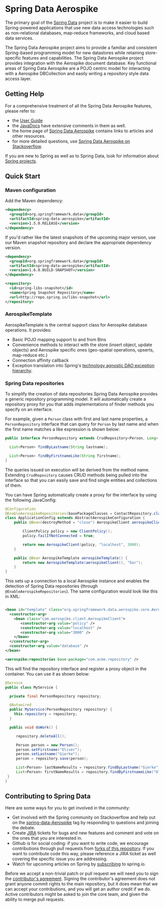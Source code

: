 # Spring Data Aerospike

The primary goal of the [Spring Data](http://projects.spring.io/spring-data) project is to make it easier to build Spring-powered applications that use new data access technologies such as non-relational databases, map-reduce frameworks, and cloud based data services.

The Spring Data Aerospike project aims to provide a familiar and consistent Spring-based programming model for new datastores while retaining store-specific features and capabilities. The Spring Data Aerospike project provides integration with the Aerospike document database. Key functional areas of Spring Data Aerospike are a POJO centric model for interacting with a Aerospike DBCollection and easily writing a repository style data access layer.

## Getting Help

For a comprehensive treatment of all the Spring Data Aerospike features, please refer to:

* the [User Guide](hhttps://github.com/spring-projects/spring-data-aerospike/Aerospike/docs/current/reference/html/)
* the [JavaDocs](hhttps://github.com/spring-projects/spring-data-aerospike/Aerospike/docs/current/api/) have extensive comments in them as well.
* the home page of [Spring Data Aerospike](https://github.com/spring-projects/spring-data-aerospike) contains links to articles and other resources.
* for more detailed questions, use [Spring Data Aerospike on Stackoverflow](http://stackoverflow.com/questions/tagged/spring-data-Aerospike).

If you are new to Spring as well as to Spring Data, look for information about [Spring projects](http://projects.spring.io/).


## Quick Start

### Maven configuration

Add the Maven dependency:

```xml
<dependency>
  <groupId>org.springframework.data</groupId>
  <artifactId>spring-data-aerospike</artifactId>
  <version>1.5.0.RELEASE</version>
</dependency>
```

If you'd rather like the latest snapshots of the upcoming major version, use our Maven snapshot repository and declare the appropriate dependency version.

```xml
<dependency>
  <groupId>org.springframework.data</groupId>
  <artifactId>spring-data-aerospike</artifactId>
  <version>1.6.0.BUILD-SNAPSHOT</version>
</dependency>

<repository>
  <id>spring-libs-snapshot</id>
  <name>Spring Snapshot Repository</name>
  <url>http://repo.spring.io/libs-snapshot</url>
</repository>
```

### AerospikeTemplate

AerospikeTemplate is the central support class for Aerospike database operations. It provides:

* Basic POJO mapping support to and from Bins
* Convenience methods to interact with the store (insert object, update objects) and Aerospike specific ones (geo-spatial operations, upserts, map-reduce etc.)
* Connection affinity callback
* Exception translation into Spring's [technology agnostic DAO exception hierarchy](http://docs.spring.io/spring/docs/current/spring-framework-reference/html/dao.html#dao-exceptions).

### Spring Data repositories

To simplify the creation of data repositories Spring Data Aerospike provides a generic repository programming model. It will automatically create a repository proxy for you that adds implementations of finder methods you specify on an interface.  

For example, given a `Person` class with first and last name properties, a `PersonRepository` interface that can query for `Person` by last name and when the first name matches a like expression is shown below:

```java
public interface PersonRepository extends CrudRepository<Person, Long> {

  List<Person> findByLastname(String lastname);

  List<Person> findByFirstnameLike(String firstname);
}
```

The queries issued on execution will be derived from the method name. Extending `CrudRepository` causes CRUD methods being pulled into the interface so that you can easily save and find single entities and collections of them.

You can have Spring automatically create a proxy for the interface by using the following JavaConfig:

```java
@Configuration
@EnableAerospikeRepositories(basePackageClasses = ContactRepository.class)
class ApplicationConfig extends AbstractAerospikeConfiguration {
	public @Bean(destroyMethod = "close") AerospikeClient aerospikeClient() {

		ClientPolicy policy = new ClientPolicy();
		policy.failIfNotConnected = true;

		return new AerospikeClient(policy, "localhost", 3000);
	}

	public @Bean AerospikeTemplate aerospikeTemplate() {
		return new AerospikeTemplate(aerospikeClient(), "bar");
	}
}
```

This sets up a connection to a local Aerospike instance and enables the detection of Spring Data repositories (through `@EnableAerospikeRepositories`). The same configuration would look like this in XML:

```xml

<bean id="template" class="org.springframework.data.aerospike.core.AerospikeTemplate">
  <constructor-arg>
    <bean class="com.aerospike.client.AerospikeClient">
       <constructor-arg value="policy" />
       <constructor-arg value="localhost" />
       <constructor-arg value="3000" />
    </bean>
  </constructor-arg>
  <constructor-arg value="database" />
</bean>

<aerospike:repositories base-package="com.acme.repository" />
```

This will find the repository interface and register a proxy object in the container. You can use it as shown below:

```java
@Service
public class MyService {

  private final PersonRepository repository;

  @Autowired
  public MyService(PersonRepository repository) {
    this.repository = repository;
  }

  public void doWork() {

     repository.deleteAll();

     Person person = new Person();
     person.setFirstname("Oliver");
     person.setLastname("Gierke");
     person = repository.save(person);

     List<Person> lastNameResults = repository.findByLastname("Gierke");
     List<Person> firstNameResults = repository.findByFirstnameLike("Oli*");
 }
}
```

## Contributing to Spring Data

Here are some ways for you to get involved in the community:

* Get involved with the Spring community on Stackoverflow and help out on the [spring-data-Aerospike](http://stackoverflow.com/questions/tagged/spring-data-Aerospike) tag by responding to questions and joining the debate.
* Create [JIRA](https://jira.springframework.org/browse/DATADOC) tickets for bugs and new features and comment and vote on the ones that you are interested in.  
* Github is for social coding: if you want to write code, we encourage contributions through pull requests from [forks of this repository](http://help.github.com/forking/). If you want to contribute code this way, please reference a JIRA ticket as well covering the specific issue you are addressing.
* Watch for upcoming articles on Spring by [subscribing](http://spring.io/blog) to spring.io.

Before we accept a non-trivial patch or pull request we will need you to sign the [contributor's agreement](https://support.springsource.com/spring_committer_signup).  Signing the contributor's agreement does not grant anyone commit rights to the main repository, but it does mean that we can accept your contributions, and you will get an author credit if we do.  Active contributors might be asked to join the core team, and given the ability to merge pull requests.